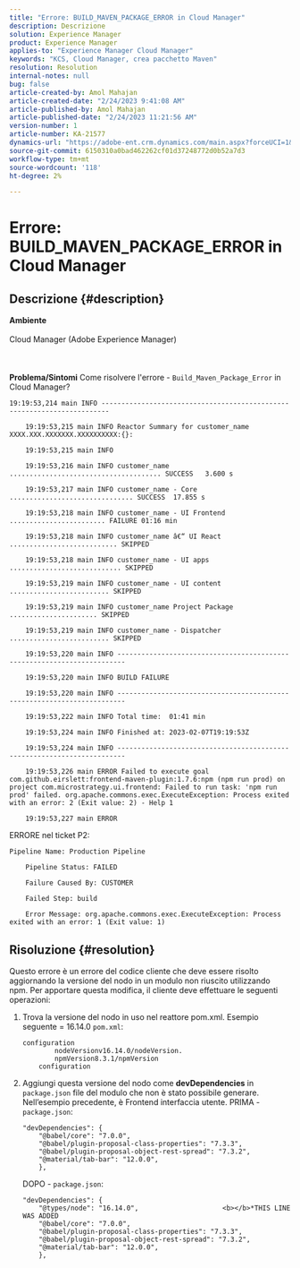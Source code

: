 ```yaml
---
title: "Errore: BUILD_MAVEN_PACKAGE_ERROR in Cloud Manager"
description: Descrizione
solution: Experience Manager
product: Experience Manager
applies-to: "Experience Manager Cloud Manager"
keywords: "KCS, Cloud Manager, crea pacchetto Maven"
resolution: Resolution
internal-notes: null
bug: false
article-created-by: Amol Mahajan
article-created-date: "2/24/2023 9:41:08 AM"
article-published-by: Amol Mahajan
article-published-date: "2/24/2023 11:21:56 AM"
version-number: 1
article-number: KA-21577
dynamics-url: "https://adobe-ent.crm.dynamics.com/main.aspx?forceUCI=1&pagetype=entityrecord&etn=knowledgearticle&id=df09e159-27b4-ed11-83fd-6045bd0063aa"
source-git-commit: 6150310a0bad462262cf01d37248772d0b52a7d3
workflow-type: tm+mt
source-wordcount: '118'
ht-degree: 2%

---
```


# Errore: BUILD_MAVEN_PACKAGE_ERROR in Cloud Manager

## Descrizione {#description}

<b>Ambiente</b><br><br>Cloud Manager (Adobe Experience Manager)<br><br> <br><br><b>Problema/Sintomi</b>
Come risolvere l&#39;errore - `Build_Maven_Package_Error` in Cloud Manager?




```
19:19:53,214 main INFO ------------------------------------------------------------------------

    19:19:53,215 main INFO Reactor Summary for customer_name XXXX.XXX.XXXXXXX.XXXXXXXXXX:{}:

    19:19:53,215 main INFO

    19:19:53,216 main INFO customer_name ...................................... SUCCESS   3.600 s

    19:19:53,217 main INFO customer_name - Core ............................... SUCCESS  17.855 s

    19:19:53,218 main INFO customer_name - UI Frontend ........................ FAILURE 01:16 min

    19:19:53,218 main INFO customer_name â€“ UI React ........................... SKIPPED

    19:19:53,218 main INFO customer_name - UI apps ............................ SKIPPED

    19:19:53,219 main INFO customer_name - UI content ......................... SKIPPED

    19:19:53,219 main INFO customer_name Project Package ...................... SKIPPED

    19:19:53,219 main INFO customer_name - Dispatcher ......................... SKIPPED

    19:19:53,220 main INFO ------------------------------------------------------------------------

    19:19:53,220 main INFO BUILD FAILURE

    19:19:53,220 main INFO ------------------------------------------------------------------------

    19:19:53,222 main INFO Total time:  01:41 min

    19:19:53,224 main INFO Finished at: 2023-02-07T19:19:53Z

    19:19:53,224 main INFO ------------------------------------------------------------------------

    19:19:53,226 main ERROR Failed to execute goal com.github.eirslett:frontend-maven-plugin:1.7.6:npm (npm run prod) on project com.microstrategy.ui.frontend: Failed to run task: 'npm run prod' failed. org.apache.commons.exec.ExecuteException: Process exited with an error: 2 (Exit value: 2) - Help 1

    19:19:53,227 main ERROR
```




ERRORE nel ticket P2:




```
Pipeline Name: Production Pipeline

    Pipeline Status: FAILED

    Failure Caused By: CUSTOMER

    Failed Step: build

    Error Message: org.apache.commons.exec.ExecuteException: Process exited with an error: 1 (Exit value: 1)
```





## Risoluzione {#resolution}


Questo errore è un errore del codice cliente che deve essere risolto aggiornando la versione del nodo in un modulo non riuscito utilizzando npm. Per apportare questa modifica, il cliente deve effettuare le seguenti operazioni:

1. Trova la versione del nodo in uso nel reattore pom.xml. Esempio seguente = 16.14.0    `pom.xml`:


   ```
   configuration
           nodeVersionv16.14.0/nodeVersion. 
           npmVersion8.3.1/npmVersion
       configuration
   ```
2. Aggiungi questa versione del nodo come <b>devDependencies</b> in `package.json` file del modulo che non è stato possibile generare. Nell’esempio precedente, è Frontend interfaccia utente.    PRIMA - `package.json`:


   ```
   "devDependencies": {
       "@babel/core": "7.0.0",
       "@babel/plugin-proposal-class-properties": "7.3.3",
       "@babel/plugin-proposal-object-rest-spread": "7.3.2",
       "@material/tab-bar": "12.0.0",
       },
   ```


   DOPO - `package.json`:


   ```
   "devDependencies": {
       "@types/node": "16.14.0",                     <b></b>*THIS LINE WAS ADDED
       "@babel/core": "7.0.0",
       "@babel/plugin-proposal-class-properties": "7.3.3",
       "@babel/plugin-proposal-object-rest-spread": "7.3.2",
       "@material/tab-bar": "12.0.0",
       },
   ```

